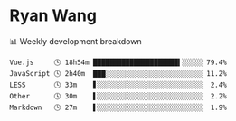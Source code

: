 # Ryan Wang

 <!-- waka-box start -->
📊 Weekly development breakdown
```text
Vue.js     🕓 18h54m █████████████████████▍░░░░░ 79.4%
JavaScript 🕓 2h40m  ███░░░░░░░░░░░░░░░░░░░░░░░░ 11.2%
LESS       🕓 33m    ▋░░░░░░░░░░░░░░░░░░░░░░░░░░  2.4%
Other      🕓 30m    ▌░░░░░░░░░░░░░░░░░░░░░░░░░░  2.2%
Markdown   🕓 27m    ▌░░░░░░░░░░░░░░░░░░░░░░░░░░  1.9%
```
<!-- Powered by https://github.com/YouEclipse/waka-box-go . -->
<!-- waka-box end -->